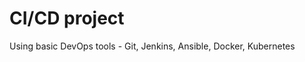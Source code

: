 CI/CD project 
=========
Using basic DevOps tools - Git, Jenkins, Ansible, Docker, Kubernetes
~~~~~~~~~~~~~~~~

